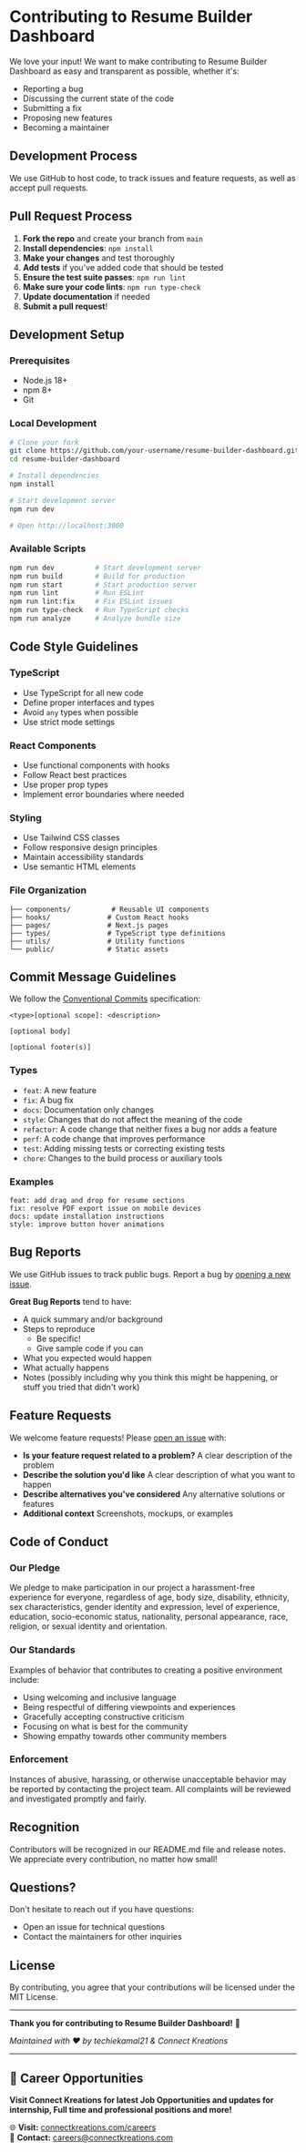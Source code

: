 # Contributing to Resume Builder Dashboard

We love your input! We want to make contributing to Resume Builder Dashboard as easy and transparent as possible, whether it's:

- Reporting a bug
- Discussing the current state of the code
- Submitting a fix
- Proposing new features
- Becoming a maintainer

## Development Process

We use GitHub to host code, to track issues and feature requests, as well as accept pull requests.

## Pull Request Process

1. **Fork the repo** and create your branch from `main`
2. **Install dependencies**: `npm install`
3. **Make your changes** and test thoroughly
4. **Add tests** if you've added code that should be tested
5. **Ensure the test suite passes**: `npm run lint`
6. **Make sure your code lints**: `npm run type-check`
7. **Update documentation** if needed
8. **Submit a pull request**!

## Development Setup

### Prerequisites
- Node.js 18+ 
- npm 8+
- Git

### Local Development
```bash
# Clone your fork
git clone https://github.com/your-username/resume-builder-dashboard.git
cd resume-builder-dashboard

# Install dependencies
npm install

# Start development server
npm run dev

# Open http://localhost:3000
```

### Available Scripts
```bash
npm run dev          # Start development server
npm run build        # Build for production
npm run start        # Start production server
npm run lint         # Run ESLint
npm run lint:fix     # Fix ESLint issues
npm run type-check   # Run TypeScript checks
npm run analyze      # Analyze bundle size
```

## Code Style Guidelines

### TypeScript
- Use TypeScript for all new code
- Define proper interfaces and types
- Avoid `any` types when possible
- Use strict mode settings

### React Components
- Use functional components with hooks
- Follow React best practices
- Use proper prop types
- Implement error boundaries where needed

### Styling
- Use Tailwind CSS classes
- Follow responsive design principles
- Maintain accessibility standards
- Use semantic HTML elements

### File Organization
```
├── components/          # Reusable UI components
├── hooks/              # Custom React hooks
├── pages/              # Next.js pages
├── types/              # TypeScript type definitions
├── utils/              # Utility functions
└── public/             # Static assets
```

## Commit Message Guidelines

We follow the [Conventional Commits](https://conventionalcommits.org/) specification:

```
<type>[optional scope]: <description>

[optional body]

[optional footer(s)]
```

### Types
- `feat`: A new feature
- `fix`: A bug fix
- `docs`: Documentation only changes
- `style`: Changes that do not affect the meaning of the code
- `refactor`: A code change that neither fixes a bug nor adds a feature
- `perf`: A code change that improves performance
- `test`: Adding missing tests or correcting existing tests
- `chore`: Changes to the build process or auxiliary tools

### Examples
```
feat: add drag and drop for resume sections
fix: resolve PDF export issue on mobile devices
docs: update installation instructions
style: improve button hover animations
```

## Bug Reports

We use GitHub issues to track public bugs. Report a bug by [opening a new issue](https://github.com/techiekamal/resume-builder-dashboard/issues/new?template=bug_report.md).

**Great Bug Reports** tend to have:

- A quick summary and/or background
- Steps to reproduce
  - Be specific!
  - Give sample code if you can
- What you expected would happen
- What actually happens
- Notes (possibly including why you think this might be happening, or stuff you tried that didn't work)

## Feature Requests

We welcome feature requests! Please [open an issue](https://github.com/techiekamal/resume-builder-dashboard/issues/new?template=feature_request.md) with:

- **Is your feature request related to a problem?** A clear description of the problem
- **Describe the solution you'd like** A clear description of what you want to happen
- **Describe alternatives you've considered** Any alternative solutions or features
- **Additional context** Screenshots, mockups, or examples

## Code of Conduct

### Our Pledge

We pledge to make participation in our project a harassment-free experience for everyone, regardless of age, body size, disability, ethnicity, sex characteristics, gender identity and expression, level of experience, education, socio-economic status, nationality, personal appearance, race, religion, or sexual identity and orientation.

### Our Standards

Examples of behavior that contributes to creating a positive environment include:

- Using welcoming and inclusive language
- Being respectful of differing viewpoints and experiences
- Gracefully accepting constructive criticism
- Focusing on what is best for the community
- Showing empathy towards other community members

### Enforcement

Instances of abusive, harassing, or otherwise unacceptable behavior may be reported by contacting the project team. All complaints will be reviewed and investigated promptly and fairly.

## Recognition

Contributors will be recognized in our README.md file and release notes. We appreciate every contribution, no matter how small!

## Questions?

Don't hesitate to reach out if you have questions:
- Open an issue for technical questions
- Contact the maintainers for other inquiries

## License

By contributing, you agree that your contributions will be licensed under the MIT License.

---

**Thank you for contributing to Resume Builder Dashboard!** 🎉

*Maintained with ❤️ by techiekamal21 & Connect Kreations*

---

## 💼 Career Opportunities

**Visit Connect Kreations for latest Job Opportunities and updates for internship, Full time and professional positions and more!**

🌐 **Visit:** [connectkreations.com/careers](https://connectkreations.com/careers)  
📧 **Contact:** [careers@connectkreations.com](mailto:careers@connectkreations.com)